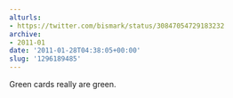 ```yaml
---
alturls:
- https://twitter.com/bismark/status/30847054729183232
archive:
- 2011-01
date: '2011-01-28T04:38:05+00:00'
slug: '1296189485'
---
```


Green cards really are green.


